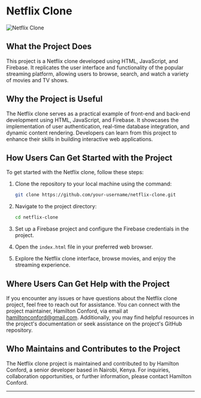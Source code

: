 # Netflix Clone

![Netflix Clone](netflix-preview.png)

## What the Project Does

This project is a Netflix clone developed using HTML, JavaScript, and Firebase. It replicates the user interface and functionality of the popular streaming platform, allowing users to browse, search, and watch a variety of movies and TV shows.

## Why the Project is Useful

The Netflix clone serves as a practical example of front-end and back-end development using HTML, JavaScript, and Firebase. It showcases the implementation of user authentication, real-time database integration, and dynamic content rendering. Developers can learn from this project to enhance their skills in building interactive web applications.

## How Users Can Get Started with the Project

To get started with the Netflix clone, follow these steps:

1. Clone the repository to your local machine using the command:
   ```bash
   git clone https://github.com/your-username/netflix-clone.git
   ```

2. Navigate to the project directory:
   ```bash
   cd netflix-clone
   ```

3. Set up a Firebase project and configure the Firebase credentials in the project.

4. Open the `index.html` file in your preferred web browser.

5. Explore the Netflix clone interface, browse movies, and enjoy the streaming experience.

## Where Users Can Get Help with the Project

If you encounter any issues or have questions about the Netflix clone project, feel free to reach out for assistance. You can connect with the project maintainer, Hamilton Conford, via email at [hamiltonconford@gmail.com](mailto:hamiltonconford@gmail.com). Additionally, you may find helpful resources in the project's documentation or seek assistance on the project's GitHub repository.

## Who Maintains and Contributes to the Project

The Netflix clone project is maintained and contributed to by Hamilton Conford, a senior developer based in Nairobi, Kenya. For inquiries, collaboration opportunities, or further information, please contact Hamilton Conford.

---
